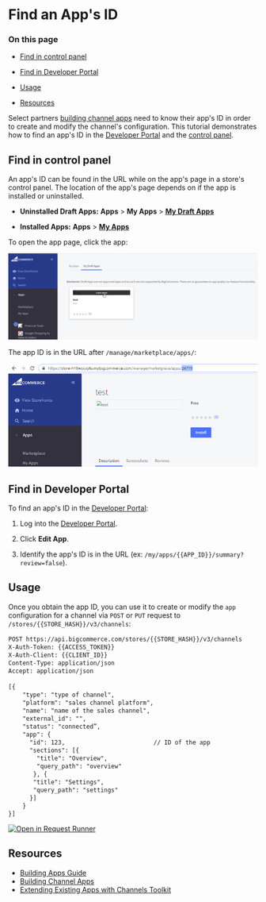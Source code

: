 # Find an App's ID

<div class="otp" id="no-index">

### On this page
- [Find in control panel](#find-in-control-panel)
- [Find in Developer Portal](#find-in-devtools)

- [Usage](#usage)
- [Resources](#resources)
</div>

Select partners [building channel apps](https://developer.bigcommerce.com/api-docs/channels/building-channel-apps) need to know their app's ID in order to create and modify the channel's configuration. This tutorial demonstrates how to find an app's ID in the [Developer Portal](#find-in-devtools) and the [control panel](#find-in-control-panel).


## Find in control panel
An app's ID can be found in the URL while on the app's page in a store's control panel. The location of the app's page depends on if the app is installed or uninstalled.

* **Uninstalled Draft Apps:** **Apps** > **My Apps** > [**My Draft Apps**](https://login.bigcommerce.com/deep-links/manage/marketplace/apps/my-apps/drafts)

* **Installed Apps:** **Apps** > [**My Apps**](https://login.bigcommerce.com/deep-links/manage/marketplace/apps/my-apps)


To open the app page, click the app:

![Draft App](https://raw.githubusercontent.com/bigcommerce/dev-docs/master/assets/images/apps-id-01.png "Draft App")

The app ID is in the URL after `/manage/marketplace/apps/`:

![Draft App ID](https://raw.githubusercontent.com/bigcommerce/dev-docs/master/assets/images/apps-id-02.png "Draft App ID")

## Find in Developer Portal


To find an app's ID in the [Developer Portal](https://devtools.bigcommerce.com/my/apps):
1. Log into the [Developer Portal](https://devtools.bigcommerce.com/my/apps).

2. Click **Edit App**.

3. Identify the app's ID is in the URL (ex: `/my/apps/{{APP_ID}}/summary?review=false`).


## Usage

Once you obtain the app ID, you can use it to create or modify the `app` configuration for a channel via `POST` or `PUT` request to `/stores/{{STORE_HASH}}/v3/channels`:


```http
POST https://api.bigcommerce.com/stores/{{STORE_HASH}}/v3/channels
X-Auth-Token: {{ACCESS_TOKEN}}
X-Auth-Client: {{CLIENT_ID}}
Content-Type: application/json
Accept: application/json

[{
    "type": "type of channel",
    "platform": "sales channel platform",
    "name": "name of the sales channel",
    "external_id": "",
    "status": "connected”,
    "app": {
      "id": 123,                         // ID of the app
      "sections": [{
        "title": "Overview",
        "query_path": "overview"
       }, {
       "title": "Settings",
       "query_path": "settings"
      }]
    }
}]
```

[![Open in Request Runner](https://storage.googleapis.com/bigcommerce-production-dev-center/images/Open-Request-Runner.svg)](https://developer.bigcommerce.com/api-reference/cart-checkout/channels-listings-api/channels/createchannel#requestrunner)

## Resources
* [Building Apps Guide](https://developer.bigcommerce.com/api-docs/getting-started/building-apps-bigcommerce/building-apps)
* [Building Channel Apps](https://developer.bigcommerce.com/api-docs/channels/building-channel-apps)
* [Extending Existing Apps with Channels Toolkit](https://developer.bigcommerce.com/api-docs/channels/extending-existing-apps)
